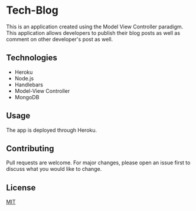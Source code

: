 # Tech-Blog
This is an application created using the Model View Controller paradigm. This application allows developers to publish their blog posts as well as comment on other developer's post as well. 

## Technologies
* Heroku
* Node.js
* Handlebars
* Model-View Controller
* MongoDB

## Usage
The app is deployed through Heroku.

## Contributing
Pull requests are welcome. For major changes, please open an issue first to discuss what you would like to change.

## License
[MIT](https://choosealicense.com/licenses/mit/)
